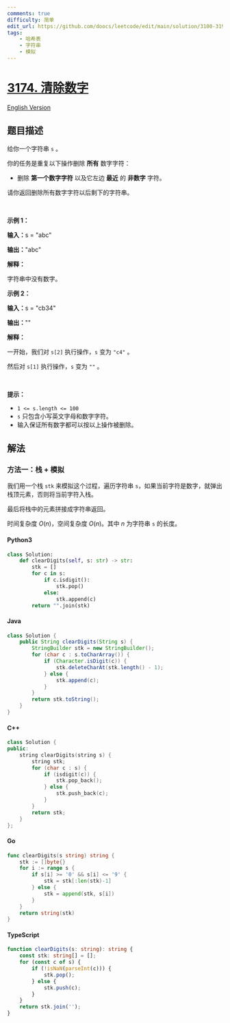```yaml
---
comments: true
difficulty: 简单
edit_url: https://github.com/doocs/leetcode/edit/main/solution/3100-3199/3174.Clear%20Digits/README.md
tags:
    - 哈希表
    - 字符串
    - 模拟
---
```


<!-- problem:start -->

# [3174. 清除数字](https://leetcode.cn/problems/clear-digits)

[English Version](/solution/3100-3199/3174.Clear%20Digits/README_EN.md)

## 题目描述

<!-- description:start -->

<p>给你一个字符串&nbsp;<code>s</code>&nbsp;。</p>

<p>你的任务是重复以下操作删除 <strong>所有</strong>&nbsp;数字字符：</p>

<ul>
	<li>删除 <strong>第一个数字字符</strong>&nbsp;以及它左边 <strong>最近</strong>&nbsp;的 <strong>非数字</strong>&nbsp;字符。</li>
</ul>

<p>请你返回删除所有数字字符以后剩下的字符串。</p>

<p>&nbsp;</p>

<p><strong class="example">示例 1：</strong></p>

<div class="example-block">
<p><span class="example-io"><b>输入：</b>s = "abc"</span></p>

<p><span class="example-io"><b>输出：</b>"abc"</span></p>

<p><strong>解释：</strong></p>

<p>字符串中没有数字。<!-- notionvc: ff07e34f-b1d6-41fb-9f83-5d0ba3c1ecde --></p>
</div>

<p><strong class="example">示例 2：</strong></p>

<div class="example-block">
<p><span class="example-io"><b>输入：</b>s = "cb34"</span></p>

<p><span class="example-io"><b>输出：</b>""</span></p>

<p><b>解释：</b></p>

<p>一开始，我们对&nbsp;<code>s[2]</code>&nbsp;执行操作，<code>s</code>&nbsp;变为&nbsp;<code>"c4"</code>&nbsp;。</p>

<p>然后对&nbsp;<code>s[1]</code>&nbsp;执行操作，<code>s</code>&nbsp;变为&nbsp;<code>""</code>&nbsp;。</p>
</div>

<p>&nbsp;</p>

<p><strong>提示：</strong></p>

<ul>
	<li><code>1 &lt;= s.length &lt;= 100</code></li>
	<li><code>s</code>&nbsp;只包含小写英文字母和数字字符。</li>
	<li>输入保证所有数字都可以按以上操作被删除。</li>
</ul>

<!-- description:end -->

## 解法

<!-- solution:start -->

### 方法一：栈 + 模拟

我们用一个栈 `stk` 来模拟这个过程，遍历字符串 `s`，如果当前字符是数字，就弹出栈顶元素，否则将当前字符入栈。

最后将栈中的元素拼接成字符串返回。

时间复杂度 $O(n)$，空间复杂度 $O(n)$。其中 $n$ 为字符串 `s` 的长度。

<!-- tabs:start -->

#### Python3

```python
class Solution:
    def clearDigits(self, s: str) -> str:
        stk = []
        for c in s:
            if c.isdigit():
                stk.pop()
            else:
                stk.append(c)
        return "".join(stk)
```

#### Java

```java
class Solution {
    public String clearDigits(String s) {
        StringBuilder stk = new StringBuilder();
        for (char c : s.toCharArray()) {
            if (Character.isDigit(c)) {
                stk.deleteCharAt(stk.length() - 1);
            } else {
                stk.append(c);
            }
        }
        return stk.toString();
    }
}
```

#### C++

```cpp
class Solution {
public:
    string clearDigits(string s) {
        string stk;
        for (char c : s) {
            if (isdigit(c)) {
                stk.pop_back();
            } else {
                stk.push_back(c);
            }
        }
        return stk;
    }
};
```

#### Go

```go
func clearDigits(s string) string {
	stk := []byte{}
	for i := range s {
		if s[i] >= '0' && s[i] <= '9' {
			stk = stk[:len(stk)-1]
		} else {
			stk = append(stk, s[i])
		}
	}
	return string(stk)
}
```

#### TypeScript

```ts
function clearDigits(s: string): string {
    const stk: string[] = [];
    for (const c of s) {
        if (!isNaN(parseInt(c))) {
            stk.pop();
        } else {
            stk.push(c);
        }
    }
    return stk.join('');
}
```

<!-- tabs:end -->

<!-- solution:end -->

<!-- problem:end -->
